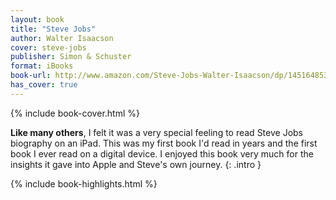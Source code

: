 ```yaml
---
layout: book
title: "Steve Jobs"
author: Walter Isaacson
cover: steve-jobs
publisher: Simon & Schuster
format: iBooks
book-url: http://www.amazon.com/Steve-Jobs-Walter-Isaacson/dp/1451648537
has_cover: true
---
```

{% include book-cover.html %}

**Like many others**, I felt it was a very special feeling to read Steve Jobs biography on an iPad. This was my first book I'd read in years and the first book I ever read on a digital device. I enjoyed this book very much for the insights it gave into Apple and Steve's own journey.
{: .intro }

{% include book-highlights.html %}
